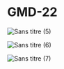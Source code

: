 # GMD-22

![Sans titre (5)](https://user-images.githubusercontent.com/79903008/182024591-b50b21fb-d56d-46e8-a2d0-136126f66bff.png)


![Sans titre (6)](https://user-images.githubusercontent.com/79903008/182024649-ccc7965c-9d47-494e-9f20-bb3225dfad5a.png)


![Sans titre (7)](https://user-images.githubusercontent.com/79903008/182025043-b0d0d8fa-399b-42da-9868-61b3f769a80d.png)
